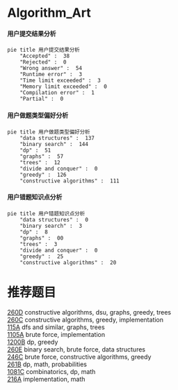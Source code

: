 # Algorithm_Art

<!-- tabs:start -->



#### **用户提交结果分析**

```mermaid
pie title 用户提交结果分析
    "Accepted" :  38
    "Rejected" :  0
    "Wrong answer" :  54
    "Runtime error" :  3
    "Time limit exceeded" :  3
    "Memory limit exceeded" :  0
    "Compilation error" :  1
    "Partial" :  0
```

#### **用户做题类型偏好分析**

```mermaid
pie title 用户做题类型偏好分析
    "data structures" :  137
    "binary search" :  144
    "dp" :  51
    "graphs" :  57
    "trees" :  12
    "divide and conquer" :  0
    "greedy" :  126
    "constructive algorithms" :  111
```
#### **用户错题知识点分析**

```mermaid
pie title 用户错题知识点分析
    "data structures" :  0
    "binary search" :  3
    "dp" :  8
    "graphs" :  00
    "trees" :  3
    "divide and conquer" :  0
    "greedy" :  25
    "constructive algorithms" :  20
```



<!-- tabs:end -->
# 推荐题目
[260D](https://codeforces.com/contest/260/problem/D)		constructive algorithms,
                        dsu,
                        graphs,
                        greedy,
                        trees		  
[260C](https://codeforces.com/contest/260/problem/C)		constructive algorithms,
                        greedy,
                        implementation		  
[115A](https://codeforces.com/contest/115/problem/A)		dfs and similar,
                        graphs,
                        trees		  
[1105A](https://codeforces.com/contest/1105/problem/A)		brute force,
                        implementation		  
[1200B](https://codeforces.com/contest/1200/problem/B)		dp,
                        greedy		  
[260E](https://codeforces.com/contest/260/problem/E)		binary search,
                        brute force,
                        data structures		  
[246C](https://codeforces.com/contest/246/problem/C)		brute force,
                        constructive algorithms,
                        greedy		  
[261B](https://codeforces.com/contest/261/problem/B)		dp,
                        math,
                        probabilities		  
[1081C](https://codeforces.com/contest/1081/problem/C)		combinatorics,
                        dp,
                        math		  
[216A](https://codeforces.com/contest/216/problem/A)		implementation,
                        math		  
